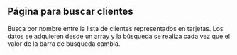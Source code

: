 ## Página para buscar clientes
Busca por nombre entre la lista de clientes representados en tarjetas.
Los datos se adquieren desde un array y la búsqueda se realiza cada vez que el valor de la barra de busqueda cambia.
